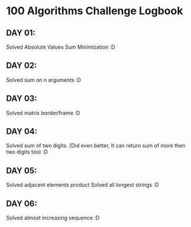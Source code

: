 # 100 Algorithms Challenge Logbook 

## DAY 01:
Solved Absolute Values Sum Minimization :D

## DAY 02:
Solved sum on n arguments :D

## DAY 03:
Solved matrix border/frame :D

## DAY 04:
Solved sum of two digits. (Did even better, It can return sum of more then two digits too) :D

## DAY 05:
Solved adjacent elements product
Solved all longest strings :D

## DAY 06:
Solved almost increasing sequence :D